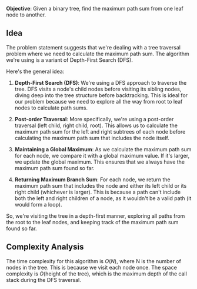 **Objective**: Given a binary tree, find the maximum path sum from one leaf node to another.

## Idea

The problem statement suggests that we're dealing with a tree traversal problem where we need to calculate the maximum path sum. The algorithm we're using is a variant of Depth-First Search (DFS).

Here's the general idea:

1. **Depth-First Search (DFS)**: We're using a DFS approach to traverse the tree. DFS visits a node's child nodes before visiting its sibling nodes, diving deep into the tree structure before backtracking. This is ideal for our problem because we need to explore all the way from root to leaf nodes to calculate path sums.

2. **Post-order Traversal**: More specifically, we're using a post-order traversal (left child, right child, root). This allows us to calculate the maximum path sum for the left and right subtrees of each node before calculating the maximum path sum that includes the node itself.

3. **Maintaining a Global Maximum**: As we calculate the maximum path sum for each node, we compare it with a global maximum value. If it's larger, we update the global maximum. This ensures that we always have the maximum path sum found so far.

4. **Returning Maximum Branch Sum**: For each node, we return the maximum path sum that includes the node and either its left child or its right child (whichever is larger). This is because a path can't include both the left and right children of a node, as it wouldn't be a valid path (it would form a loop).

So, we're visiting the tree in a depth-first manner, exploring all paths from the root to the leaf nodes, and keeping track of the maximum path sum found so far.

## Complexity Analysis

The time complexity for this algorithm is $O(N)$, where N is the number of nodes in the tree. This is because we visit each node once. The space complexity is $O$(height of the tree), which is the maximum depth of the call stack during the DFS traversal.
